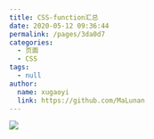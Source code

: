 ```yaml
---
title: CSS-function汇总
date: 2020-05-12 09:36:44
permalink: /pages/3da0d7
categories:
  - 页面
  - CSS
tags:
  - null
author:
  name: xugaoyi
  link: https://github.com/MaLunan
---
```

![](https://jsd.cdn.zzko.cn/gh/xugaoyi/image_store/blog/20200512161232.jpg)
